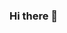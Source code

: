 ### Hi there 👋

<!--
[![codewars](https://www.codewars.com/users/vitJR1/badges/large)](https://www.codewars.com/users/vitJR1)

**vitJR1/vitJR1** is a ✨ _special_ ✨ repository because its `README.md` (this file) appears on your GitHub profile.

Here are some ideas to get you started:

- 🔭 I’m currently working on ...
- 🌱 I’m currently learning ...
- 👯 I’m looking to collaborate on ...
- 🤔 I’m looking for help with ...
- 💬 Ask me about ...
- 📫 How to reach me: ...
- 😄 Pronouns: ...
- ⚡ Fun fact: ...

![Profile Views](https://komarev.com/ghpvc/?username=vitJR1&color=blue&style=flat)
-->
